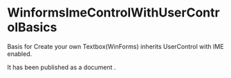 # WinformsImeControlWithUserControlBasics
Basis for Create your own Textbox(WinForms) inherits UserControl with IME enabled.

It has been published as a document .

